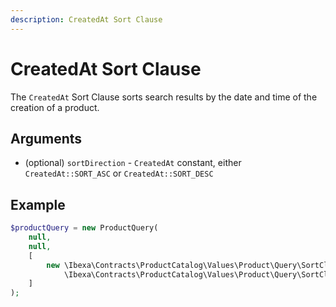 ```yaml
---
description: CreatedAt Sort Clause
---
```


# CreatedAt Sort Clause

The `CreatedAt` Sort Clause sorts search results by the date and time of the creation of a product.

## Arguments

- (optional) `sortDirection` - `CreatedAt` constant, either `CreatedAt::SORT_ASC` or `CreatedAt::SORT_DESC`

## Example

``` php
$productQuery = new ProductQuery(
    null,
    null,
    [
        new \Ibexa\Contracts\ProductCatalog\Values\Product\Query\SortClause\CreatedAt(
            \Ibexa\Contracts\ProductCatalog\Values\Product\Query\SortClause\CreatedAt::SORT_ASC)
    ]
);
```
